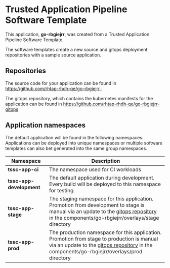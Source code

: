 # Trusted Application Pipeline Software Template

This application, **go-rbgiejrr**, was created from a Trusted Application Pipeline Software Template.

The software templates create a new source and gitops deployment repositories with a sample source application. 

## Repositories

The source code for your application can be found in [https://github.com/rhtap-rhdh-qe/go-rbgiejrr ](https://github.com/rhtap-rhdh-qe/go-rbgiejrr ).
 
The gitops repository, which contains the kubernetes manifests for the application can be found in 
[https://github.com/rhtap-rhdh-qe/go-rbgiejrr-gitops ](https://github.com/rhtap-rhdh-qe/go-rbgiejrr-gitops ) 

## Application namespaces 

The default application will be found in the following namespaces. Applications can be deployed into unique namespaces or multiple software templates can also bet generated into the same group namespaces.  

|  Namespace   |  Description   |  
| -------- | -------- |
| **tssc-app-ci** | The namespace used for CI workloads |
| **tssc-app-development** | The default application during development. Every build will be deployed to this namespace for testing. |
| **tssc-app-stage** | The staging namespace for this application. Promotion from development to stage is manual via an update to the [gitops repository](https://github.com/rhtap-rhdh-qe/go-rbgiejrr-gitops ) in the components/go-rbgiejrr/overlays/stage directory |
| **tssc-app-prod** | The production namespace for this application. Promotion from stage to production is manual via an update to the [gitops repository](https://github.com/rhtap-rhdh-qe/go-rbgiejrr-gitops ) in the components/go-rbgiejrr/overlays/prod directory |